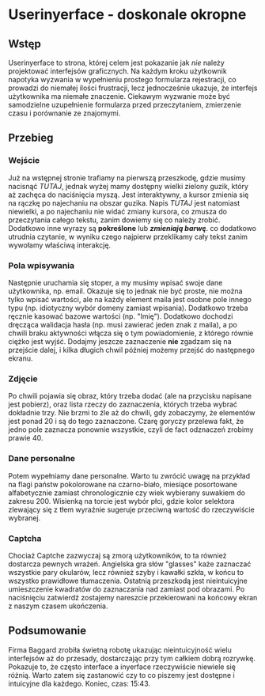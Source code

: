 # Userinyerface - doskonale okropne
## Wstęp
Userinyerface to strona, której celem jest pokazanie jak *nie* należy projektować interfejsów graficznych. 
Na każdym kroku użytkownik napotyka wyzwania w wypełnieniu prostego formularza rejestracji, 
co prowadzi do niemałej ilości frustracji, lecz jednocześnie ukazuje, że interfejs użytkownika ma niemałe znaczenie.
Ciekawym wyzwanie może być samodzielne uzupełnienie formularza przed przeczytaniem, zmierzenie czasu i porównanie ze znajomymi.

## Przebieg
### Wejście
Już na wstępnej stronie trafiamy na pierwszą przeszkodę, gdzie musimy nacisnąć *TUTAJ*, jednak wyżej mamy dostępny wielki zielony guzik,
który aż zachęca do naciśnięcia myszą. Jest interaktywny, a kursor zmienia się na rączkę po najechaniu na obszar guzika.
Napis *TUTAJ* jest natomiast niewielki, a po najechaniu nie widać zmiany kursora, co zmusza do przeczytania całego tekstu, 
zanim dowiemy się co należy zrobić. Dodatkowo inne wyrazy są __pokreślone__ lub ***zmieniają barwę***. co dodatkowo utrudnia czytanie,
w wyniku czego najpierw przeklikamy cały tekst zanim wywołamy właściwą interakcję.

### Pola wpisywania
Następnie uruchamia się stoper, a my musimy wpisać swoje dane użytkownika, np. email. Okazuje się to jednak nie być proste,
nie można tylko wpisać wartości, ale na każdy element maila jest osobne pole innego typu 
(np. idiotyczny wybór domeny zamiast wpisania). Dodatkowo trzeba ręcznie kasować bazowe wartości (np. "Imię").
Dodatkowo dochodzi dręcząca walidacja hasła (np. musi zawierać jeden znak z maila), a po chwili braku aktywności
włącza się o tym powiadomienie, z którego równie ciężko jest wyjść. Dodajmy jeszcze zaznaczenie **nie** 
zgadzam się na przejście dalej, i kilka długich chwil później możemy przejść do następnego ekranu.

### Zdjęcie
Po chwili pojawia się obraz, który trzeba dodać (ale na przycisku napisane jest pobierz), oraz lista rzeczy do zaznaczenia, 
których trzeba wybrać dokładnie trzy. Nie brzmi to źle aż do chwili, gdy zobaczymy, że elementów jest ponad 20 i są do tego zaznaczone.
Czarę goryczy przelewa fakt, że jedno pole zaznacza ponownie wszystkie, czyli de fact odznaczeń zrobimy prawie 40.

### Dane personalne
Potem wypełniamy dane personalne. Warto tu zwrócić uwagę na przykład na flagi państw pokolorowane na czarno-biało, 
miesiące posortowane alfabetycznie zamiast chronologicznie czy wiek wybierany suwakiem do zakresu 200. 
Wisienką na torcie jest wybór płci, gdzie kolor selektora zlewający się z tłem wyraźnie sugeruje przeciwną
wartość do rzeczywiście wybranej.

### Captcha
Chociaż Captche zazwyczaj są zmorą użytkowników, to ta również dostarcza pewnych wrażeń.
Angielska gra słów "glasses" każe zaznaczać wszystkie pary okularów, lecz również szyby i kawałki szkła, 
w końcu to wszystko prawidłowe tłumaczenia. Ostatnią przeszkodą jest nieintuicyjne umieszczenie kwadratów do zaznaczania 
nad zamiast pod obrazami. Po naciśnięciu zatwierdź zostajemy nareszcie przekierowani na końcowy ekran z naszym czasem ukończenia.

## Podsumowanie 
Firma Baggard zrobiła świetną robotę ukazując nieintuicyjność wielu interfejsów aż do przesady,
dostarczając przy tym całkiem dobrą rozrywkę. Pokazuje to, że często interface a inyerface rzeczywiście niewiele się różnią.
Warto zatem się zastanowić czy to co piszemy jest dostępne i intuicyjne dla każdego. Koniec, czas: 15:43.
